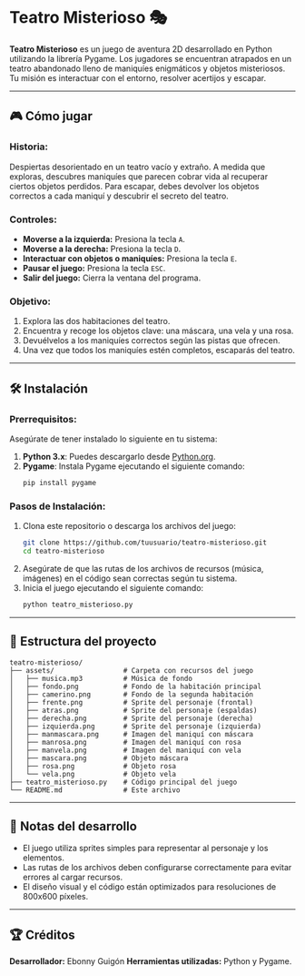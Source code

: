 
# Teatro Misterioso 🎭

**Teatro Misterioso** es un juego de aventura 2D desarrollado en Python utilizando la librería Pygame. Los jugadores se encuentran atrapados en un teatro abandonado lleno de maniquíes enigmáticos y objetos misteriosos. Tu misión es interactuar con el entorno, resolver acertijos y escapar.

---

## 🎮 Cómo jugar

### Historia:
Despiertas desorientado en un teatro vacío y extraño. A medida que exploras, descubres maniquíes que parecen cobrar vida al recuperar ciertos objetos perdidos. Para escapar, debes devolver los objetos correctos a cada maniquí y descubrir el secreto del teatro.

### Controles:
- **Moverse a la izquierda:** Presiona la tecla `A`.
- **Moverse a la derecha:** Presiona la tecla `D`.
- **Interactuar con objetos o maniquíes:** Presiona la tecla `E`.
- **Pausar el juego:** Presiona la tecla `ESC`.
- **Salir del juego:** Cierra la ventana del programa.

### Objetivo:
1. Explora las dos habitaciones del teatro.
2. Encuentra y recoge los objetos clave: una máscara, una vela y una rosa.
3. Devuélvelos a los maniquíes correctos según las pistas que ofrecen.
4. Una vez que todos los maniquíes estén completos, escaparás del teatro.

---

## 🛠️ Instalación

### Prerrequisitos:
Asegúrate de tener instalado lo siguiente en tu sistema:
1. **Python 3.x**: Puedes descargarlo desde [Python.org](https://www.python.org/downloads/).
2. **Pygame**: Instala Pygame ejecutando el siguiente comando:
   ```bash
   pip install pygame
   ```

### Pasos de Instalación:
1. Clona este repositorio o descarga los archivos del juego:
   ```bash
   git clone https://github.com/tuusuario/teatro-misterioso.git
   cd teatro-misterioso
   ```
2. Asegúrate de que las rutas de los archivos de recursos (música, imágenes) en el código sean correctas según tu sistema.
3. Inicia el juego ejecutando el siguiente comando:
   ```bash
   python teatro_misterioso.py
   ```

---

## 📂 Estructura del proyecto

```plaintext
teatro-misterioso/
├── assets/                 # Carpeta con recursos del juego
│   ├── musica.mp3          # Música de fondo
│   ├── fondo.png           # Fondo de la habitación principal
│   ├── camerino.png        # Fondo de la segunda habitación
│   ├── frente.png          # Sprite del personaje (frontal)
│   ├── atras.png           # Sprite del personaje (espaldas)
│   ├── derecha.png         # Sprite del personaje (derecha)
│   ├── izquierda.png       # Sprite del personaje (izquierda)
│   ├── manmascara.png      # Imagen del maniquí con máscara
│   ├── manrosa.png         # Imagen del maniquí con rosa
│   ├── manvela.png         # Imagen del maniquí con vela
│   ├── mascara.png         # Objeto máscara
│   ├── rosa.png            # Objeto rosa
│   └── vela.png            # Objeto vela
├── teatro_misterioso.py    # Código principal del juego
└── README.md               # Este archivo
```

---

## 📝 Notas del desarrollo

- El juego utiliza sprites simples para representar al personaje y los elementos.
- Las rutas de los archivos deben configurarse correctamente para evitar errores al cargar recursos.
- El diseño visual y el código están optimizados para resoluciones de 800x600 píxeles.

---

## 🏆 Créditos

**Desarrollador:** Ebonny Guigón
**Herramientas utilizadas:** Python y Pygame.
